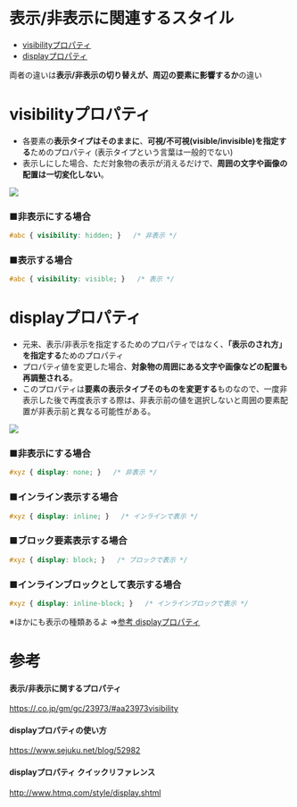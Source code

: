 # 表示/非表示に関連するスタイル
- [visibilityプロパティ](#visibilityプロパティ)
- [displayプロパティ](#displayプロパティ)

両者の違いは**表示/非表示の切り替えが、周辺の要素に影響するか**の違い


# visibilityプロパティ
- 各要素の**表示タイプはそのままに**、**可視/不可視(visible/invisible)を指定する**ためのプロパティ
  (表示タイプという言葉は一般的でない)
- 表示しにした場合、ただ対象物の表示が消えるだけで、**周囲の文字や画像の配置は一切変化しない**。  
  
![](https://pro-aa.s3.ap-northeast-1.amazonaws.com/aa/gm/article/2/3/9/7/3/201807260041/visibilityimageL.png)
  
### ■非表示にする場合
```css
#abc { visibility: hidden; }   /* 非表示 */
```

### ■表示する場合
```css
#abc { visibility: visible; }   /* 表示 */
```

# displayプロパティ
- 元来、表示/非表示を指定するためのプロパティではなく、**「表示のされ方」を指定する**ためのプロパティ
- プロパティ値を変更した場合、**対象物の周囲にある文字や画像などの配置も再調整される**。  
- このプロパティは**要素の表示タイプそのものを変更する**ものなので、一度非表示した後で再度表示する際は、非表示前の値を選択しないと周囲の要素配置が非表示前と異なる可能性がある。
  
![](https://pro-aa.s3.ap-northeast-1.amazonaws.com/aa/gm/article/2/3/9/7/3/201807260042/displayimageL.png)

### ■非表示にする場合
```css
#xyz { display: none; }   /* 非表示 */
```
### ■インライン表示する場合
```css
#xyz { display: inline; }   /* インラインで表示 */
```

### ■ブロック要素表示する場合
```css
#xyz { display: block; }   /* ブロックで表示 */
```

### ■インラインブロックとして表示する場合
```css
#xyz { display: inline-block; }   /* インラインブロックで表示 */
```

※ほかにも表示の種類あるよ ⇒[参考 displayプロパティ](#http://www.htmq.com/style/display.shtml)

# 参考
#### 表示/非表示に関するプロパティ
[https://.co.jp/gm/gc/23973/#aa23973visibility](https://.co.jp/gm/gc/23973/#aa23973visibility)

#### displayプロパティの使い方
https://www.sejuku.net/blog/52982

#### displayプロパティ クイックリファレンス
http://www.htmq.com/style/display.shtml
